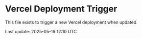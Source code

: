# Vercel Deployment Trigger

This file exists to trigger a new Vercel deployment when updated.

Last update: 2025-05-16 12:10 UTC
